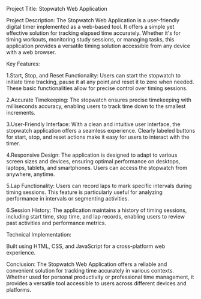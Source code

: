 Project Title: Stopwatch Web Application

Project Description:
The Stopwatch Web Application is a user-friendly digital timer implemented as a web-based tool. It offers a simple yet effective solution for tracking elapsed time accurately. Whether it's for timing workouts, monitoring study sessions, or managing tasks, this application provides a versatile timing solution accessible from any device with a web browser.

Key Features:

1.Start, Stop, and Reset Functionality: Users can start the stopwatch to initiate time tracking, pause it at any point,and reset it to zero when needed. These basic functionalities allow for precise control over timing sessions.

2.Accurate Timekeeping: The stopwatch ensures precise timekeeping with milliseconds accuracy, enabling users to track time down to the smallest increments.

3.User-Friendly Interface: With a clean and intuitive user interface, the stopwatch application offers a seamless experience. Clearly labeled buttons for start, stop, and reset actions make it easy for users to interact with the timer.

4.Responsive Design: The application is designed to adapt to various screen sizes and devices, ensuring optimal performance on desktops, laptops, tablets, and smartphones. Users can access the stopwatch from anywhere, anytime.

5.Lap Functionality: Users can record laps to mark specific intervals during timing sessions. This feature is particularly useful for analyzing performance in intervals or segmenting activities.

6.Session History: The application maintains a history of timing sessions, including start time, stop time, and lap records, enabling users to review past activities and performance metrics.

Technical Implementation:

Built using HTML, CSS, and JavaScript for a cross-platform web experience.

Conclusion:
The Stopwatch Web Application offers a reliable and convenient solution for tracking time accurately in various contexts. Whether used for personal productivity or professional time management, it provides a versatile tool accessible to users across different devices and platforms.
